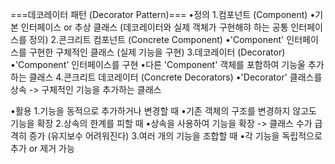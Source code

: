 ===데코레이터 패턴 (Decorator Pattern)=== 
•정의 
1.컴포넌트 (Component) 
    •기본 인터페이스 or 추상 클래스 
        (데코레이터와 실제 객체가 구현해햐 하는 공통 인터페이스를 정의) 
2.콘크리트 컴포넌트 (Concrete Component) 
    •'Component' 인터페이스를 구현한 구체적인 클래스 
        (실제 기능을 구현) 
3.데코레이터 (Decorator) 
    •'Component' 인터페이스를 구현 
    •다른 'Component' 객체를 포함하여 기능울 추가하는 클래스 
4.콘크리트 데코레이터 (Concrete Decorators) 
    •'Decorator' 클래스를 상속 -> 구체적인 기능을 추가하는 클래스

•활용 
1.기능을 동적으로 추가하거나 변경할 때 
    •기존 객체의 구조를 변경하지 않고도 기능을 확장 
2.상속의 한계를 피할 때 
    •상속을 사용하여 기능을 확장 -> 클래스 수가 급격히 증가 
        (유지보수 어려워진다) 
3.여러 개의 기능을 조합할 때 
    •각 기능을 독립적으로 추가 or 제거 가능